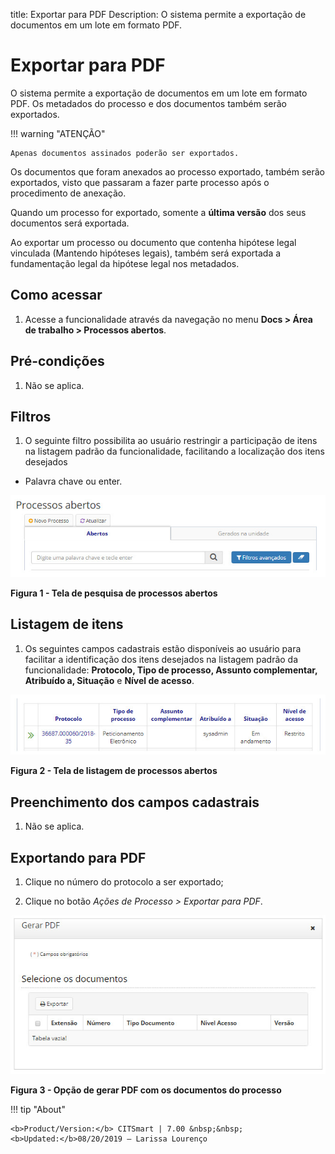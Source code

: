 title: Exportar para PDF
Description: O sistema permite a exportação de documentos em um lote em formato PDF.
# Exportar para PDF

O sistema permite a exportação de documentos em um lote em formato PDF. Os metadados do processo e dos documentos também serão 
exportados.

!!! warning "ATENÇÃO"

    Apenas documentos assinados poderão ser exportados.

Os documentos que foram anexados ao processo exportado, também serão exportados, visto que passaram a fazer parte processo após
o procedimento de anexação.

Quando um processo for exportado, somente a **última versão** dos seus documentos será exportada.

Ao exportar um processo ou documento que contenha hipótese legal vinculada (Mantendo hipóteses legais), também será exportada a
fundamentação legal da hipótese legal nos metadados.

Como acessar
--------------

1. Acesse a funcionalidade através da navegação no menu **Docs > Área de trabalho > Processos abertos**.

Pré-condições
----------------

1. Não se aplica.

Filtros
-----------

1. O seguinte filtro possibilita ao usuário restringir a participação de itens na listagem padrão da funcionalidade, 
facilitando a localização dos itens desejados

- Palavra chave ou enter.

![Pesquisa](images/pdf.img1.jpg)

**Figura 1 - Tela de pesquisa de processos abertos**

Listagem de itens
-------------------

1. Os seguintes campos cadastrais estão disponíveis ao usuário para facilitar a identificação dos itens desejados na listagem
padrão da funcionalidade: **Protocolo, Tipo de processo, Assunto complementar, Atribuído a, Situação** e **Nível de acesso**.

![Listagem](images/pdf.img2.jpg)

**Figura 2 - Tela de listagem de processos abertos**

Preenchimento dos campos cadastrais
--------------------------------------

1. Não se aplica.

Exportando para PDF
----------------------

1. Clique no número do protocolo a ser exportado;

2. Clique no botão *Ações de Processo > Exportar para PDF*.

![Opção](images/pdf.img3.jpg)

**Figura 3 - Opção de gerar PDF com os documentos do processo**

!!! tip "About"

    <b>Product/Version:</b> CITSmart | 7.00 &nbsp;&nbsp;
    <b>Updated:</b>08/20/2019 – Larissa Lourenço













